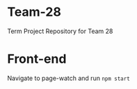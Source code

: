 # Team-28
Term Project Repository for Team 28

# Front-end
Navigate to page-watch and run `npm start`